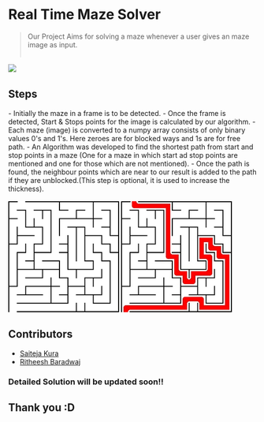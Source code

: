 # Real Time Maze Solver
> Our Project Aims for solving a maze whenever a user gives an maze image as input.
<br><br>
<img src = "Images/stream.gif">
<br>
<h2>Steps</h2>
- Initially the maze in a frame is to be detected.
- Once the frame is detected, Start & Stops points for the image is calculated by our algorithm.
- Each maze (image) is converted to a numpy array consists of only binary values 0's and 1's. Here zeroes are for blocked ways and 1s are for free path.
- An Algorithm was developed to find the shortest path from start and stop points in a maze (One for a maze in which start ad stop points are mentioned and one for those which are not mentioned).
- Once the path is found, the neighbour points which are near to our result is added to the path if they are unblocked.(This step is optional, it is used to increase the thickness).
<br><br>
<img src = "Images/input.png"> <img src = "Images/output.jpg">
<br>

## Contributors
- [Saiteja Kura](https://github.com/kurasaiteja)
- [Ritheesh Baradwaj](https://github.com/RitheeshBaradwaj)

### Detailed Solution will be updated soon!!

## Thank you :D

